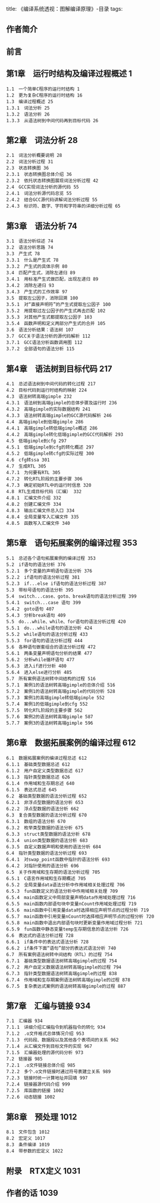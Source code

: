title: 《编译系统透视：图解编译原理》-目录
tags: 

## 作者简介 

## 前言 

## 第1章　运行时结构及编译过程概述 1

	1.1　一个简单C程序的运行时结构 1
	1.2　更为复杂C程序的运行时结构 16
	1.3　编译过程概述 25
	1.3.1　词法分析 25
	1.3.2　语法分析 26
	1.3.3　从语法树到中间代码再到目标代码 26

## 第2章　词法分析 28

	2.1　词法分析概要说明 28
	2.2　词法分析过程 31
	2.3　状态转换图 36
	2.3.1　状态转换图总体介绍 36
	2.3.2　依托状态转换图展现词法分析过程 42
	2.4　GCC实现词法分析的源代码 55
	2.4.1　词法分析源代码总览 55
	2.4.2　结合GCC源代码讲解词法分析过程 55
	2.4.3　标识符、数字、字符和字符串的详细分析过程 65

## 第3章　语法分析 74

	3.1　语法分析综述 74
	3.2　语法分析思路 74
	3.3　产生式 78
	3.3.1　什么是产生式 78
	3.3.2　产生式的具体示例 80
	3.4　匹配产生式，消除左递归 89
	3.4.1　用标准产生式做匹配，出现左递归 89
	3.4.2　消除左递归 93
	3.4.3　产生式的工作效率 97
	3.5　提取左公因子，消除回溯 100
	3.5.1　对“直接声明符”的产生式提取左公因子 100
	3.5.2　用提取过左公因子的产生式再去匹配 102
	3.5.3　对其他产生式都提取左公因子 103
	3.5.4　函数声明和定义两部分产生式的合并 105
	3.6　语法分析结果：语法树 107
	3.7　GCC关于语法分析的源代码解析 112
	3.7.1　GCC语法分析函数调用图 112
	3.7.2　全部语句的语法分析 115

## 第4章　语法树到目标代码 217

	4.1　总述语法树到中间代码的转化过程 217
	4.2　目标代码到运行时结构的映射 224
	4.3　语法树转高端gimple 232
	4.3.1　语法树到高端gimple的总体步骤及运行时 236
	4.3.2　高端gimple的实际数据结构 241
	4.3.3　语法树转高端gimple的GCC源代码解析 246
	4.4　高端gimple到低端gimple 286
	4.4.1　高端gimple转低端gimple概述 286
	4.4.2　高端gimple转化低端gimple的GCC代码解析 293
	4.5　低端gimple到cfg 297
	4.5.1　低端gimple到cfg的转化概述 297
	4.5.2　低端gimple转cfg的实际过程 300
	4.6　cfg转ssa 301
	4.7　生成RTL 305
	4.7.1　为何要有RTL 305
	4.7.2　转化RTL阶段的主要步骤 306
	4.7.3　确定初始RTL中的运行时信息 320
	4.8　RTL生成目标代码（汇编） 332
	4.8.1　汇编文件介绍 332
	4.8.2　创建汇编文件 334
	4.8.3　输出汇编文件总入口 334
	4.8.4　全局变量写入汇编文件 335
	4.8.5　函数写入汇编文件 340

## 第5章　语句拓展案例的编译过程 353

	5.1　总述各个语句拓展案例的编译过程 353
	5.2　if语句的语法分析 376
	5.2.1　多个变量的声明语句语法分析 376
	5.2.2　if语句的语法分析过程 381
	5.2.3　if...else if语句的语法分析过程 387
	5.3　带标号语句的语法分析 395
	5.4　switch...case、goto、break语句的语法分析过程 399
	5.4.1　switch...case 语句 399
	5.4.2　goto语句 407
	5.4.3　分析break语句 409
	5.5　do...while、while、for语句的语法分析过程 420
	5.5.1　do...while语句的语法分析 424
	5.5.2　while语句的语法分析过程 433
	5.5.3　for语句的语法分析过程 444
	5.6　各种语句嵌套组合的语法分析过程 472
	5.6.1　两条变量声明语句分析的结果 477
	5.6.2　分析while循环语句 477
	5.6.3　进入if进行分析 480
	5.6.4　进入else进行分析 485
	5.7　所有案例语法树转中间结构的过程 516
	5.7.1　案例1的语法树转高端gimple的总体介绍 516
	5.7.2　案例1的语法树转高端gimple的代码分析 528
	5.7.3　案例1的高端gimple转低端gimple 552
	5.7.4　案例1的低端gimple到cfg 552
	5.7.5　转化RTL阶段的主要步骤 562
	5.7.6　案例2的语法树转高端gimple 587
	5.7.7　案例3的语法树转高端gimple 596

## 第6章　数据拓展案例的编译过程 612

	6.1　数据拓展案例的编译过程总述 612
	6.1.1　基础类型数据总述 612
	6.1.2　用户自定义类型数据总述 617
	6.1.3　指针类型数据总述 626
	6.1.4　作用域和生存期总述 640
	6.1.5　表达式总述 645
	6.2　基础类型数据的语法分析过程 652
	6.2.1　非浮点型数据的语法分析 653
	6.2.2　浮点型数据的语法分析 662
	6.3　复合类型数据的语法分析过程 670
	6.3.1　数组的语法分析 670
	6.3.2　枚举类型数据的语法分析 675
	6.3.3　struct类型数据的语法分析 678
	6.3.4　union类型数据的语法分析 683
	6.3.5　自定义数据声明和使用的语法分析 684
	6.4　指针类型数据的语法分析过程 693
	6.4.1　对swap_point函数中指针的语法分析 693
	6.4.2　对指针使用的语法分析 696
	6.5　关于作用域和生存期的语法分析过程 705
	6.5.1　C语言作用域和生存期概述 705
	6.5.2　全局变量data语法分析中作用域相关处理过程 706
	6.5.3　fun函数定义的语法分析中作用域相关处理 709
	6.5.4　main函数定义中局部变量声明data作用域处理过程 716
	6.5.5　main函数内部语句块中变量nCount作用域处理过程 719
	6.5.6　main函数中引用变量data时选择相应声明节点的过程分析 719
	6.5.7　main函数中引用变量nCount时选择相应声明节点的过程分析 720
	6.5.8　main函数中退出内部语句块时更新变量作用域过程分析 721
	6.5.9　fun函数中静态变量temp生存期信息的语法分析 726
	6.6　表达式的语法分析过程 728
	6.6.1　if条件中的表达式语法分析 728
	6.6.2　if条件下面“语句”部分的表达式语法分析 740
	6.7　所有案例语法树转中间结构（RTL）的过程 754
	6.7.1　基础类型数据语法树转高端gimple的过程 754
	6.7.2　用户自定义数据语法树转高端gimple的过程 794
	6.7.3　指针类型数据语法树转高端gimple的过程 838
	6.7.4　作用域和生存期案例语法树转高端gimple的过程 878
	6.7.5　复杂表达式案例的语法树转高端gimple的过程 887

## 第7章　汇编与链接 934

	7.1　汇编器 934
	7.1.1　详细介绍汇编指令到机器指令的转化 934
	7.1.2　.o文件格式总体情况介绍 953
	7.1.3　代码段、数据段以及其他各个表项间的关系 962
	7.1.4　从汇编文件到目标文件的实现 967
	7.1.5　汇编器处理的源代码分析 973
	7.2　链接器 985
	7.2.1　.o文件链接总体介绍 985
	7.2.2　多个.o文件链接时通过符号表建立关系 989
	7.2.3　链接时统一计算地址并回填 997
	7.2.4　链接器源代码介绍 999
	7.2.5　库函数的链接 1002
	7.2.6　动态链接 1002

## 第8章　预处理 1012

	8.1　文件包含 1012
	8.2　宏定义 1017
	8.3　条件编译 1019
	8.4　带参数的宏定义 1022

## 附录　RTX定义 1031

## 作者的话 1039 